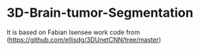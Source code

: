 # 3D-Brain-tumor-Segmentation
It is based on Fabian Isensee work code from (https://github.com/ellisdg/3DUnetCNN/tree/master)
